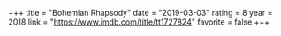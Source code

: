 +++
title = "Bohemian Rhapsody"
date = "2019-03-03"
rating = 8
year = 2018
link = "https://www.imdb.com/title/tt1727824"
favorite = false
+++
